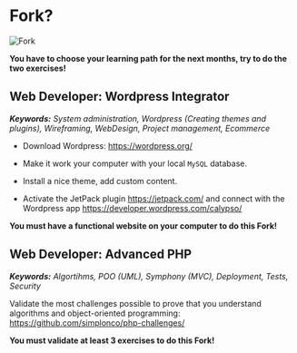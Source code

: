 # Fork?

![Fork](http://all4desktop.com/data_images/original/4244680-fork.jpg)

**You have to choose your learning path for the next months, try to do the two exercises!**

## Web Developer: Wordpress Integrator

_**Keywords:** System administration, Wordpress (Creating themes and plugins), Wireframing, WebDesign, Project management, Ecommerce_

* Download Wordpress:
https://wordpress.org/

* Make it work your computer with your local `MySQL` database.

* Install a nice theme, add custom content.

* Activate the JetPack plugin
https://jetpack.com/
and connect with the Wordpress app
https://developer.wordpress.com/calypso/

**You must have a functional website on your computer to do this Fork!**

## Web Developer: Advanced PHP

_**Keywords:** Algortihms, POO (UML), Symphony (MVC), Deployment, Tests, Security_

Validate the most challenges possible to prove that you understand algorithms and object-oriented programming:
https://github.com/simplonco/php-challenges/

**You must validate at least 3 exercises to do this Fork!**
